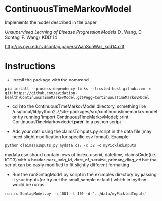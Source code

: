 # ContinuousTimeMarkovModel

Implements the model described in the paper

*Unsupervised Learning of Disease Progression Models* (X. Wang, D. Sontag, F. Wang), KDD'14

http://cs.nyu.edu/~dsontag/papers/WanSonWan_kdd14.pdf

# Instructions

* Install the package with the command

```
pip install --process-dependency-links --trusted-host github.com -e git+https://github.com/evidation-health/ContinuousTimeMarkovModel.git#egg=ContinuousTimeMarkovModel
```

* cd into the ContinuousTimeMarkovModel directory, something like /usr/local/lib/python2.7/site-packages/src/continuoustimemarkovmodel
    or try running 'import ContinuousTimeMarkovModel; print ContinuousTimeMarkovModel.__path__' in a python script

* Add your data using the claimsToInputs.py script in the data file (may need slight modification for specific csv format). Example:


`python claimsToInputs.py mydata.csv -c 32 -o myPickledInputs`

mydata.csv should contain rows of index, userid, datetime, claimsCode(i.e. ICD9) with a header pers_uniq_id, date_of_service, primary_diag_cd but the script can be easily modified to fit slightly different formatting

* Run the runSontagModel.py script in the examples directory by passing it your inputs (or try out the small_sample default) which in ipython would be run as:

`run runSontagModel.py -n 1001 -t 100 -d '../data/myPickledInputs'`
